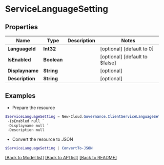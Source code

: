 # ServiceLanguageSetting
## Properties

Name | Type | Description | Notes
------------ | ------------- | ------------- | -------------
**LanguageId** | **Int32** |  | [optional] [default to 0]
**IsEnabled** | **Boolean** |  | [optional] [default to $false]
**Displayname** | **String** |  | [optional] 
**Description** | **String** |  | [optional] 

## Examples

- Prepare the resource
```powershell
$ServiceLanguageSetting = New-Cloud.Governance.ClientServiceLanguageSetting  -LanguageId null `
 -IsEnabled null `
 -Displayname null `
 -Description null
```

- Convert the resource to JSON
```powershell
$ServiceLanguageSetting | ConvertTo-JSON
```

[[Back to Model list]](../README.md#documentation-for-models) [[Back to API list]](../README.md#documentation-for-api-endpoints) [[Back to README]](../README.md)

